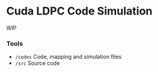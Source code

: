 # Cuda LDPC Code Simulation
WIP

### Tools
* `/codes` Code, mapping and simulation files
* `/src` Source code

